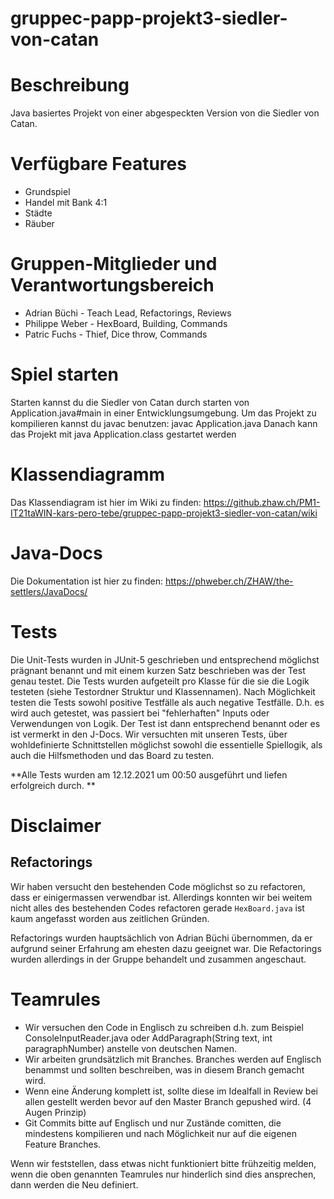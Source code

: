 # gruppec-papp-projekt3-siedler-von-catan

# Beschreibung
Java basiertes Projekt von einer abgespeckten Version von die Siedler von Catan.

# Verfügbare Features
- Grundspiel
- Handel mit Bank 4:1
- Städte
- Räuber

# Gruppen-Mitglieder und Verantwortungsbereich
* Adrian Büchi - Teach Lead, Refactorings, Reviews
* Philippe Weber - HexBoard, Building, Commands
* Patric Fuchs - Thief, Dice throw, Commands

# Spiel starten
Starten kannst du die Siedler von Catan durch starten von Application.java#main in einer Entwicklungsumgebung.
Um das Projekt zu kompilieren kannst du javac benutzen: javac Application.java
Danach kann das Projekt mit java Application.class gestartet werden

# Klassendiagramm
Das Klassendiagram ist hier im Wiki zu finden: 
https://github.zhaw.ch/PM1-IT21taWIN-kars-pero-tebe/gruppec-papp-projekt3-siedler-von-catan/wiki

# Java-Docs
Die Dokumentation ist hier zu finden:
https://phweber.ch/ZHAW/the-settlers/JavaDocs/

# Tests
Die Unit-Tests wurden in JUnit-5 geschrieben und entsprechend möglichst prägnant benannt und mit einem kurzen Satz beschrieben was der Test genau testet. Die Tests wurden aufgeteilt pro Klasse für die sie die Logik testeten (siehe Testordner Struktur und Klassennamen). Nach Möglichkeit testen die Tests sowohl positive Testfälle als auch negative Testfälle. D.h. es wird auch getestet, was passiert bei "fehlerhaften" Inputs oder Verwendungen von Logik. Der Test ist dann entsprechend benannt oder es ist vermerkt in den J-Docs. Wir versuchten mit unseren Tests, über wohldefinierte Schnittstellen möglichst sowohl die essentielle Spiellogik, als auch die Hilfsmethoden und das Board zu testen.

**Alle Tests wurden am 12.12.2021 um 00:50 ausgeführt und liefen erfolgreich durch. **

# Disclaimer
## Refactorings
Wir haben versucht den bestehenden Code möglichst so zu refactoren, dass er einigermassen verwendbar ist. Allerdings konnten wir bei weitem nicht alles des bestehenden Codes refactoren gerade `HexBoard.java` ist kaum angefasst worden aus zeitlichen Gründen.

Refactorings wurden hauptsächlich von Adrian Büchi übernommen, da er aufgrund seiner Erfahrung am ehesten dazu geeignet war. Die Refactorings wurden allerdings in der Gruppe behandelt und zusammen angeschaut.

# Teamrules

* Wir versuchen den Code in Englisch zu schreiben d.h. zum Beispiel ConsoleInputReader.java oder AddParagraph(String text, int paragraphNumber) anstelle von deutschen Namen.
* Wir arbeiten grundsätzlich mit Branches. Branches werden auf Englisch benammst und sollten beschreiben, was in diesem Branch gemacht wird.
* Wenn eine Änderung komplett ist, sollte diese im Idealfall in Review bei allen gestellt werden bevor auf den Master Branch gepushed wird. (4 Augen Prinzip)
* Git Commits bitte auf Englisch und nur Zustände comitten, die mindestens kompilieren und nach Möglichkeit nur auf die eigenen Feature Branches.

Wenn wir feststellen, dass etwas nicht funktioniert bitte frühzeitig melden, wenn die oben genannten Teamrules nur hinderlich sind dies ansprechen, dann werden die Neu definiert.

